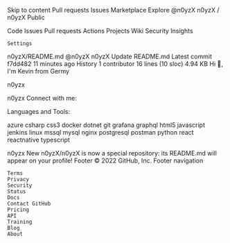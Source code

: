 
Skip to content
Pull requests
Issues
Marketplace
Explore
@n0yzX
n0yzX /
n0yzX
Public

Code
Issues
Pull requests
Actions
Projects
Wiki
Security
Insights

    Settings

n0yzX/README.md
@n0yzX
n0yzX Update README.md
Latest commit f7dd482 11 minutes ago
History
1 contributor
16 lines (10 sloc) 4.94 KB
Hi 👋, I'm Kevin
from Germy

n0yzx

n0yzx
Connect with me:

Languages and Tools:

azure csharp css3 docker dotnet git grafana graphql html5 javascript jenkins linux mssql mysql nginx postgresql postman python react reactnative typescript

n0yzx
New n0yzX/n0yzX is now a special repository: its README.md will appear on your profile!
Footer
© 2022 GitHub, Inc.
Footer navigation

    Terms
    Privacy
    Security
    Status
    Docs
    Contact GitHub
    Pricing
    API
    Training
    Blog
    About


